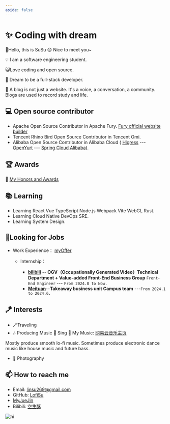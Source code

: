 ```yaml
---
aside: false
---
```


# ✨ Coding with dream

🌱Hello, this is SuSu 😊 Nice to meet you~

💡 I am a software engineering student.

😺Love coding and open source.

🌟 Dream to be a full-stack developer.

💬 A blog is not just a website. It's a voice, a conversation, a community. Blogs are used to record study and life.

## 💻 Open source contributor

- Apache Open Source Contributor in Apache Fury. [Fury official website builder](https://fury.apache.org/)
- Tencent Rhino Bird Open Source Contributor in Tencent Omi.
- Alibaba Open Source Contributor in Alibaba Cloud
( [Higress](https://higress.cn/) --- [OpenYurt](https://openyurt.io/) --- [Spring Cloud Alibaba](https://sca.aliyun.com/)).

## 🏆 Awards

🏅 [My Honors and Awards](https://github.com/LofiSu/LofiSu/blob/main/My%20Honors%20and%20Awards.md)

## 📚 Learning

- Learning React  Vue  TypeScript  Node.js  Webpack  Vite  WebGL  Rust.
- Learning Cloud Native  DevOps  SRE.
- Learning System Design.

## 🎯Looking for Jobs

- Work Experience： [myOffer](https://github.com/LofiSu/LofiSu/blob/main/My%20offer.md)
  - Internship：
  
    - [**bilibili**](https://www.bilibili.com/) -- **OGV（Occupationally Generated Video）Technical Department + Value-added Front-End Business Group**  `Front-End Engineer` --- `From 2024.8 to Now.`
    - [**Meituan**](https://www.meituan.com/)--**Takeaway business unit Campus team** ---`From 2024.1 to 2024.6.`


## 🪁 Interests

- 🪄Traveling
- 🎶 Producing Music 🎸 Sing 🎤  My Music: [网易云音乐主页](https://music.163.com/#/artist?id=33710680)

Mostly produce smooth lo-fi music. Sometimes produce electronic dance music like house music and future bass.
- 📸 Photography

## 📫 How to reach me

- Email: <linsu269@gmail.com>
- GitHub: [LofiSu](https://github.com/LofiSu)
- [MyJueJin](https://juejin.cn/user/2351234356882624)
- Bilibili: [空生酥](https://space.bilibili.com/489812144?spm_id_from=333.1007.0.0)


<img src="/hi.jpg" alt="hi" />
